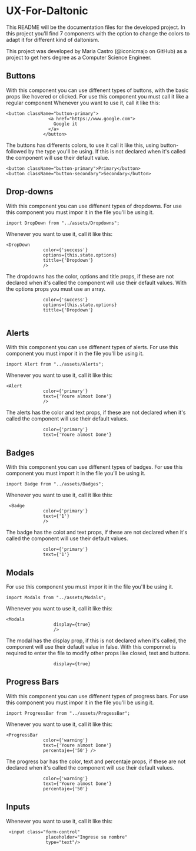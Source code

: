 # UX-For-Daltonic

This README will be the documentation files for the developed project.
In this project you'll find 7 components with the option to change the colors to adapt it for different kind of daltonism. 

This project was developed by Maria Castro (@iconicmajo on GitHub) as a project to get hers degree as a Computer Science Engineer.

## Buttons
With this component you can use diffenent types of buttons, with the basic props like hovered or clicked. For use this component you must call it like a regular component
Whenever you want to use it, call it like this:
```
<button className="button-primary">
                <a href="https://www.google.com">
                  Google it
                </a>
              </button>
```
             

The buttons has differents colors, to use it call it like this, using button- followed by the type you'll be using. If this is not declared when it's called the component will use their default value. 
```
<button className="button-primary">Primary</button>
<button className="button-secondary">Secondary</button>
```


## Drop-downs
With this component you can use diffenent types of dropdowns. For use this component you must impor it in the file you'll be using it.
```
import DropDown from "../assets/Dropdowns";
```

Whenever you want to use it, call it like this:
```
<DropDown
              color={'success'}
              options={this.state.options}
              tittle={'Dropdown'}
              />
```
             

The dropdowns has the color, options and title props, if these are not declared when it's called the component will use their default values. 
With the options props you must use an array.
```
              color={'success'}
              options={this.state.options}
              tittle={'Dropdown'}
       
```

## Alerts
With this component you can use diffenent types of alerts. For use this component you must impor it in the file you'll be using it.
```
import Alert from "../assets/Alerts";
```

Whenever you want to use it, call it like this:
```
<Alert 
              color={'primary'}
              text={'Youre almost Done'} 
              />
```

The alerts has the color and text props, if these are not declared when it's called the component will use their default values.
```
              color={'primary'}
              text={'Youre almost Done'} 
```


## Badges
With this component you can use diffenent types of badges. For use this component you must import it in the file you'll be using it.
```
import Badge from "../assets/Badges";
```

Whenever you want to use it, call it like this:
```
 <Badge 
              color={'primary'}
              text={'1'} 
              />
```

The badge has the colot and text props, if these are not declared when it's called the component will use their default values.
```
              color={'primary'}
              text={'1'} 
```

## Modals
For use this component you must impor it in the file you'll be using it.
```
import Modals from "../assets/Modals";
```

Whenever you want to use it, call it like this:
```
<Modals
                  display={true}
                  />
```

The modal has the display prop, if this is not declared when it's called, the component will use their default value in false. 
With this componnet is required to enter the file to modify other props like closed, text and buttons.
```
                  display={true}
```


## Progress Bars
With this component you can use diffenent types of progress bars. For use this component you must impor it in the file you'll be using it.
```
import ProgressBar from "../assets/ProgessBar";
```

Whenever you want to use it, call it like this:
```
<ProgressBar 
              color={'warning'}
              text={'Youre almost Done'} 
              percentaje={'50'} />
```

The progress bar has the color, text and percentaje props, if these are not declared when it's called the component will use their default values.
```
              color={'warning'}
              text={'Youre almost Done'} 
              percentaje={'50'} 
```


## Inputs
Whenever you want to use it, call it like this:
```
 <input class="form-control"
               placeholder="Ingrese su nombre"
               type="text"/>

```

